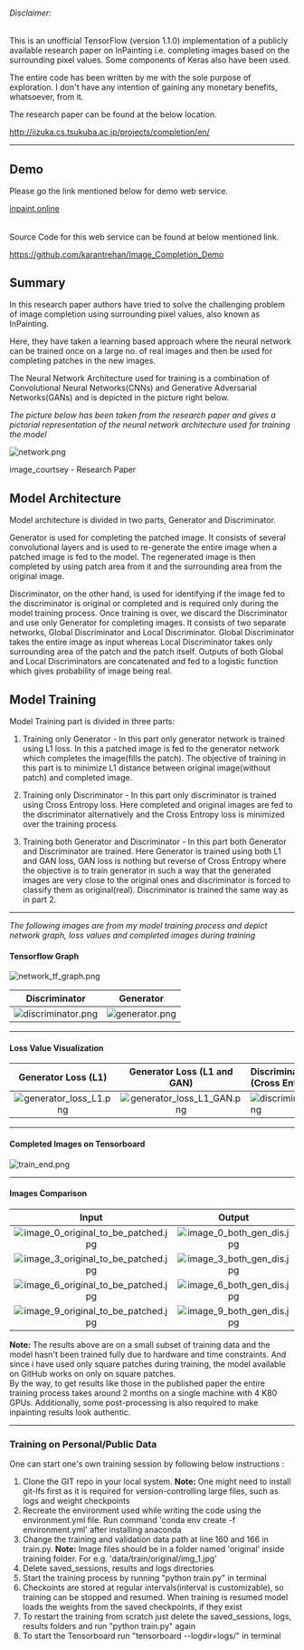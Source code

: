 ###### Disclaimer:
This is an unofficial TensorFlow (version 1.1.0) implementation of a publicly available research paper on InPainting i.e. completing images based on the surrounding pixel values. Some components of Keras also have been used.

The entire code has been written by me with the sole purpose of exploration. I don't have any intention of gaining any monetary benefits, whatsoever, from it.

The research paper can be found at the below location.

<http://iizuka.cs.tsukuba.ac.jp/projects/completion/en/>


______________________________________


## Demo

Please go the link mentioned below for demo web service.


[inpaint.online](http://167.99.122.4:80)

######
Source Code for this web service can be found at below mentioned link.

<https://github.com/karantrehan/Image_Completion_Demo>


## Summary

In this research paper authors have tried to solve the challenging problem of image completion using surrounding pixel values, also known as InPainting.

Here, they have taken a learning based approach where the neural network can be trained once on a large no. of real images and then be used for completing patches in the new images.

The Neural Network Architecture used for training is a combination of Convolutional Neural Networks(CNNs) and Generative Adversarial Networks(GANs) and is depicted in the picture right below.


*The picture below has been taken from the research paper and gives a pictorial representation of the neural network architecture used for training the model*

![network.png](metadata/images/network.png)

image_courtsey - Research Paper


## Model Architecture

Model architecture is divided in two parts, Generator and Discriminator.


Generator is used for completing the patched image. It consists of several convolutional layers and is used to re-generate the entire image when a patched image is fed to the model.
The regenerated image is then completed by using patch area from it and the surrounding area from the original image.

Discriminator, on the other hand, is used for identifying if the image fed to the discriminator is original or completed and is required only during the model training process.
Once training is over, we discard the Discriminator and use only Generator for completing images. It consists of two separate networks, Global Discriminator and Local Discriminator.
Global Discriminator takes the entire image as input whereas Local Discriminator takes only surrounding area of the patch and the patch itself. Outputs of both Global and Local Discriminators are
concatenated and fed to a logistic function which gives probability of image being real.


## Model Training

Model Training part is divided in three parts:

1. Training only Generator - In this part only generator network is trained using L1 loss. In this a patched image is fed to the generator network which completes the image(fills the patch).
The objective of training in this part is to minimize L1 distance between original image(without patch) and completed image.

2. Training only Discriminator - In this part only discriminator is trained using Cross Entropy loss. Here completed and original images are fed to the discriminator alternatively and
the Cross Entropy loss is minimized over the training process.

3. Training both Generator and Discriminator - In this part both Generator and Discriminator are trained. Here Generator is trained using both L1 and GAN loss, GAN loss is nothing but reverse of Cross Entropy
where the objective is to train generator in such a way that the generated images are very close to the original ones and discriminator is forced to classify them as original(real).
Discriminator is trained the same way as in part 2.
______________________________________

*The following images are from my model training process and depict network graph, loss values and completed images during training*


#### Tensorflow Graph


![network_tf_graph.png](metadata/images/network_tf_graph.png)


Discriminator           |  Generator
:-------------------------:|:-------------------------:
![discriminator.png](metadata/images/discriminator.png) |  ![generator.png](metadata/images/generator.png)
______________________________________


#### Loss Value Visualization


Generator Loss (L1)        |Generator Loss (L1 and GAN)|  Discriminator Loss (Cross Entropy)
:-------------------------:|:-------------------------:|:------------------------
![generator_loss_L1.png](metadata/images/generator_loss_L1.png)|![generator_loss_L1_GAN.png](metadata/images/generator_loss_L1_GAN.png)|![discriminator_loss.png](metadata/images/discriminator_loss.png)

______________________________________


####  Completed Images on Tensorboard


![train_end.png](metadata/images/train_end.png)
______________________________________


#### Images Comparison


Input | Output | Input | Output | Input | Output
:-------------------------:|:-------------------------:|:------------------------:|:------------------------|:------------------------:|:------------------------
![image_0_original_to_be_patched.jpg](results/validation/main_session/image_0_original_to_be_patched.jpg)|![image_0_both_gen_dis.jpg](results/validation/main_session/image_0_both_gen_dis.jpg)|![image_1_original_to_be_patched.jpg](results/validation/main_session/image_1_original_to_be_patched.jpg)|![image_1_both_gen_dis.jpg](results/validation/main_session/image_1_both_gen_dis.jpg)|![image_2_original_to_be_patched.jpg](results/validation/main_session/image_2_original_to_be_patched.jpg)|![image_2_both_gen_dis.jpg](results/validation/main_session/image_2_both_gen_dis.jpg)
![image_3_original_to_be_patched.jpg](results/validation/main_session/image_3_original_to_be_patched.jpg)|![image_3_both_gen_dis.jpg](results/validation/main_session/image_3_both_gen_dis.jpg)|![image_4_original_to_be_patched.jpg](results/validation/main_session/image_4_original_to_be_patched.jpg)|![image_4_both_gen_dis.jpg](results/validation/main_session/image_4_both_gen_dis.jpg)|![image_5_original_to_be_patched.jpg](results/validation/main_session/image_5_original_to_be_patched.jpg)|![image_5_both_gen_dis.jpg](results/validation/main_session/image_5_both_gen_dis.jpg)
![image_6_original_to_be_patched.jpg](results/validation/main_session/image_6_original_to_be_patched.jpg)|![image_6_both_gen_dis.jpg](results/validation/main_session/image_6_both_gen_dis.jpg)|![image_7_original_to_be_patched.jpg](results/validation/main_session/image_7_original_to_be_patched.jpg)|![image_7_both_gen_dis.jpg](results/validation/main_session/image_7_both_gen_dis.jpg)|![image_8_original_to_be_patched.jpg](results/validation/main_session/image_8_original_to_be_patched.jpg)|![image_8_both_gen_dis.jpg](results/validation/main_session/image_8_both_gen_dis.jpg)
![image_9_original_to_be_patched.jpg](results/validation/main_session/image_9_original_to_be_patched.jpg)|![image_9_both_gen_dis.jpg](results/validation/main_session/image_9_both_gen_dis.jpg)|![image_10_original_to_be_patched.jpg](results/validation/main_session/image_10_original_to_be_patched.jpg)|![image_10_both_gen_dis.jpg](results/validation/main_session/image_10_both_gen_dis.jpg)|![image_11_original_to_be_patched](results/validation/main_session/image_11_original_to_be_patched.jpg)|![image_11_both_gen_dis](results/validation/main_session/image_11_both_gen_dis.jpg)


**Note:** The results above are on a small subset of training data and the model hasn't been trained fully due to hardware and time constraints. And since i have used only square patches during training, the model available on GitHub works on only on square patches.  
      By the way, to get results like those in the published paper the entire training process takes around 2 months on a single machine with 4 K80 GPUs. Additionally, some post-processing is also required to make inpainting results look authentic.

______________________________________


### Training on Personal/Public Data


One can start one's own training session by following below instructions :

1. Clone the GIT repo in your local system. **Note:** One might need to install git-lfs first as it is required for version-controlling large files, such as logs and weight checkpoints
2. Recreate the environment used while writing the code using the environment.yml file. Run command 'conda env create -f environment.yml' after installing anaconda
3. Change the training and validation data path at line 160 and 166 in train.py. **Note:** Image files should be in a folder named 'original' inside training folder. For e.g. 'data/train/original/img_1.jpg'
4. Delete saved_sessions, results and logs directories
5. Start the training process by running "python train.py" in terminal
6. Checkoints are stored at regular intervals(interval is customizable), so training can be stopped and resumed. When training is resumed model loads the weights from the saved checkpoints, if they exist
7. To restart the training from scratch just delete the saved_sessions, logs, results folders and run "python train.py" again
8. To start the Tensorboard run "tensorboard --logdir=logs/" in terminal
